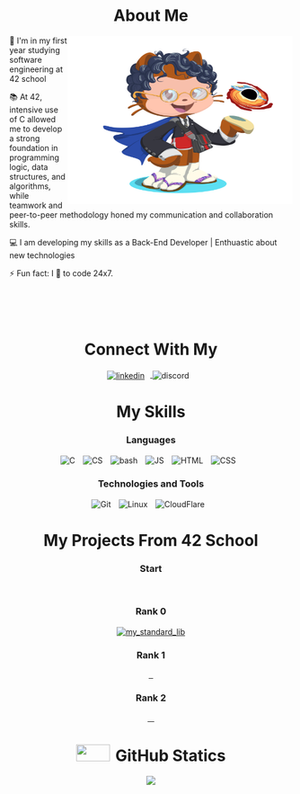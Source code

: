 
<h1 align="center">About Me</h1>

<img align="right" alt="GIF" src="./myoctocat/octocat-1739836899236.png" width="400" height="300" />

<p align="left">📝 I'm in my first year studying software engineering at 42 school</p>

<p align="left">📚 At 42, intensive use of C allowed me to develop a strong foundation in programming logic, data structures, and algorithms, while teamwork and peer-to-peer methodology honed my communication and collaboration skills.</p>

<p align="left">💻 I am developing my skills as a Back-End Developer | Enthuastic about new technologies</p>

<p align="left">⚡ Fun fact: I 💖 to code 24x7.</p>
<br>
<br>
<br>

<!-- DIV CONNECT -->
<h1 align="center">Connect With My</h1>
<div align="center">
    <p align="center">
        <a target="blank" href="https://www.linkedin.com/in/rafael-ferro-b97091288/">
            <img align="center" style="margin-right: 10px;"
                src="https://skillicons.dev/icons?i=linkedin"
                title="linkedin"
            alt="linkedin"/>    
        </a>
        <img align="center" style="margin-right: 10px;"
            src="https://skillicons.dev/icons?i=discord"
            title="raphae_lx"
        alt="discord"/>    
    </p>
</div>

<!-- DIV SKILLs -->
<h1 align="center">My Skills</h1>
<div align="center">
    <p align="center">
        <h3 align="center">Languages</h3>
        <img align="center" style="margin-right: 10px;"
            src="https://skillicons.dev/icons?i=c"
            title="C"
        alt="C"/>
        <img align="center" style="margin-right: 10px;"
            src="https://skillicons.dev/icons?i=cs"
            title="CS"
        alt="CS"/>
        <img align="center" style="margin-right: 10px;"
            src="https://skillicons.dev/icons?i=bash"
            title="bash"
        alt="bash"/>
        <img align="center" style="margin-right: 10px;"
            src="https://skillicons.dev/icons?i=js"
            title="JS"
        alt="JS"/>
        <!-- <img align="center" style="margin-right: 10px;"
            src="https://skillicons.dev/icons?i=react"
            title="React"
        alt="React"/> -->
        <!-- <img align="center" style="margin-right: 10px;"
            src="https://skillicons.dev/icons?i=nodejs"
            title="NodeJS"
        alt="NodeJS"/> -->
        <img align="center" style="margin-right: 10px;"
            src="https://skillicons.dev/icons?i=html"
            title="HTML"
        alt="HTML"/>
        <img align="center" style="margin-right: 10px;"
            src="https://skillicons.dev/icons?i=css"
            title="CSS"
        alt="CSS"/>
        <h3 align="center">Technologies and Tools</h3>
        <img align="center" style="margin-right: 10px;"
            src="https://skillicons.dev/icons?i=git"
            title="Git"
        alt="Git"/>
        <img align="center" style="margin-right: 10px;"
            src="https://skillicons.dev/icons?i=linux"
            title="Linux"
        alt="Linux"/>
        <img align="center" style="margin-right: 10px;"
            src="https://skillicons.dev/icons?i=cloudflare"
            title="CloudFlare"
        alt="CloudFlare"/>
    </p>
</div>

<!-- DIV 42 SCHOOL -->
<div align="center">
    <h1>My Projects From 42 School</h1>
    <h3>Start</h3>
    <a href="" target="blank">
        <img align="center"
            src="https://github.com/rapha4lx/42-project-badges/raw/main/badges/phase_onee.png"
        alt="" />
    </a>
    <h3>Rank 0</h3>
    <a href="https://github.com/rapha4lx/my_standard_lib" target="blank">
        <img align="center"
            src="https://github.com/rapha4lx/42-project-badges/raw/main/badges/libftm.png"
        alt="my_standard_lib" />
    </a>
    <h3>Rank 1</h3>
    <a href="" target="blank">
        <img align="center"
            src="https://github.com/rapha4lx/42-project-badges/raw/main/badges/ft_printfe.png"
        alt="" />
    </a>
    <a href="" target="blank">
        <img align="center"
            src="https://github.com/rapha4lx/42-project-badges/raw/main/badges/get_next_linem.png"
        alt="" />
    </a>
    <a href="" target="blank">
        <img align="center"
            src="https://github.com/rapha4lx/42-project-badges/raw/main/badges/born2berootm.png"
        alt="" />
    </a>
    <h3>Rank 2</h3>
    <a href="" target="blank">
        <img align="center"
            src="https://github.com/rapha4lx/42-project-badges/raw/main/badges/fdfm.png"
        alt="" />
    </a>
    <a href="" target="blank">
        <img align="center"
            src="https://github.com/rapha4lx/42-project-badges/raw/main/badges/minitalkn.png"
        alt="" />
    </a>
    <a href="" target="blank">
        <img align="center"
            src="https://github.com/rapha4lx/42-project-badges/raw/main/badges/pipexe.png"
        alt="" />
    </a>
    <a href="" target="blank">
        <img align="center"
            src="https://github.com/rapha4lx/42-project-badges/raw/main/badges/push_swape.png"
        alt="" />
    </a>
</div>

<!-- DIV GIT STATICS -->
<div align="center">
    <h1><img src="https://media.giphy.com/media/iY8CRBdQXODJSCERIr/giphy.gif" width="60" height="30" style="margin-right: 10px;">GitHub Statics</h1>
    <picture>
      <source
        srcset="https://github-readme-stats.vercel.app/api?username=rapha4lx&show_icons=true&theme=dark"
        media="(prefers-color-scheme: dark)"
      />
      <source
        srcset="https://github-readme-stats.vercel.app/api?username=rapha4lx&show_icons=true"
        media="(prefers-color-scheme: light), (prefers-color-scheme: no-preference)"
      />
      <img src="https://github-readme-stats.vercel.app/api?username=rapha4lx&show_icons=true" />
    </picture>
    <!-- <img align="center"
        src="https://github-readme-streak-stats.herokuapp.com/?user=rapha4lx&theme=vue&hide_border=true"
    alt="Git Stats" />
    <br>
    <br>
    <img align="center"
        src="https://github-readme-stats.vercel.app/api/top-langs?username=rapha4lx&show_icons=true&locale=en&layout=compact"
    alt="Most Used Languages" /> -->
</div>
